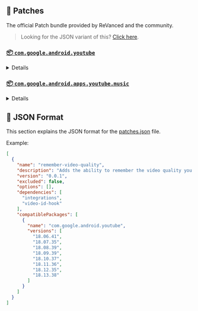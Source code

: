 ## 🧩 Patches

The official Patch bundle provided by ReVanced and the community.

> Looking for the JSON variant of this? [Click here](patches.json).

### [📦 `com.google.android.youtube`](https://play.google.com/store/apps/details?id=com.google.android.youtube)
<details>

| 💊 Patch | 📜 Description | 🏹 Target Version |
|:--------:|:--------------:|:-----------------:|
| `bypass-ambient-mode-restrictions` | Bypass ambient mode restrictions in battery saver mode. | 18.13.38 |
| `change-homepage` | Change home page to subscription feed. | 18.13.38 |
| `client-spoof` | Spoofs the YouTube client to prevent playback issues. | 18.13.38 |
| `custom-branding-icon-afn-blue` | Changes the YouTube launcher icon (Afn / Blue). | 18.13.38 |
| `custom-branding-icon-afn-red` | Changes the YouTube launcher icon (Afn / Red). | 18.13.38 |
| `custom-branding-icon-mmt` | Changes the YouTube launcher icon (MMT). | 18.13.38 |
| `custom-branding-icon-revancify` | Changes the YouTube launcher icon (Revancify). | 18.13.38 |
| `custom-branding-name` | Changes the YouTube launcher name to your choice (defaults to ReVanced Extended). | 18.13.38 |
| `custom-seekbar-color` | Change seekbar color. | 18.13.38 |
| `custom-video-speed` | Adds more video speed options. | 18.13.38 |
| `default-video-quality` | Adds ability to set default video quality settings. | 18.13.38 |
| `default-video-speed` | Adds ability to set default video speed settings. | 18.13.38 |
| `disable-haptic-feedback` | Disable haptic feedback when swiping. | 18.13.38 |
| `disable-landscape-mode` | Disable landscape mode when entering fullscreen. | 18.13.38 |
| `disable-quic-protocol` | Disable CronetEngine's QUIC protocol. | 18.13.38 |
| `disable-startup-shorts-player` | Disables playing YouTube Shorts when launching YouTube. | 18.13.38 |
| `enable-external-browser` | Open url outside the app in an external browser. | 18.13.38 |
| `enable-minimized-playback` | Enables minimized and background playback. | 18.13.38 |
| `enable-old-layout` | Spoof the YouTube client version to use the old layout. | 18.13.38 |
| `enable-old-quality-layout` | Enables the original quality flyout menu. | 18.13.38 |
| `enable-open-links-directly` | Skips over redirection URLs to external links. | 18.13.38 |
| `enable-seekbar-tapping` | Enables tap-to-seek on the seekbar of the video player. | 18.13.38 |
| `enable-tablet-miniplayer` | Enables the tablet mini player layout. | 18.13.38 |
| `enable-tablet-navigation-bar` | Enables the tablet navigation bar. | 18.13.38 |
| `enable-timestamps-speed` | Add the current video speed in brackets next to the current time. | 18.13.38 |
| `enable-wide-searchbar` | Replaces the search icon with a wide search bar. This will hide the YouTube logo when active. | 18.13.38 |
| `force-player-button-background` | Force removes the background from the video player buttons. | 18.13.38 |
| `force-premium-heading` | Forces premium heading on the home screen. | 18.13.38 |
| `force-vp9-codec` | Forces the VP9 codec for videos. | 18.13.38 |
| `header-switch` | Add switch to change header. | 18.13.38 |
| `hide-account-menu` | Hide account menu elements. | 18.13.38 |
| `hide-auto-captions` | Hide captions from being automatically enabled. | 18.13.38 |
| `hide-auto-player-popup-panels` | Hide automatic popup panels (playlist or live chat) on video player. | 18.13.38 |
| `hide-autoplay-button` | Hides the autoplay button in the video player. | 18.13.38 |
| `hide-autoplay-preview` | Hides the autoplay preview container in the fullscreen. | 18.13.38 |
| `hide-button-container` | Adds the options to hide action buttons under a video. | 18.13.38 |
| `hide-captions-button` | Hides the captions button in the video player. | 18.13.38 |
| `hide-cast-button` | Hides the cast button in the video player. | 18.13.38 |
| `hide-category-bar` | Hide the category bar at the top of the feed and at the top of related videos. | 18.13.38 |
| `hide-channel-avatar-section` | Hides the channel avatar section of the subscription feed. | 18.13.38 |
| `hide-channel-watermark` | Hides creator's watermarks on videos. | 18.13.38 |
| `hide-collapse-button` | Hides the collapse button in the video player. | 18.13.38 |
| `hide-comment-component` | Adds options to hide comment component under a video. | 18.13.38 |
| `hide-create-button` | Hides the create button in the navigation bar. | 18.13.38 |
| `hide-crowdfunding-box` | Hides the crowdfunding box between the player and video description. | 18.13.38 |
| `hide-email-address` | Hides the email address(handle) in the account switcher. | 18.13.38 |
| `hide-endscreen-cards` | Hides the suggested video cards at the end of a video in fullscreen. | 18.13.38 |
| `hide-endscreen-overlay` | Hide endscreen overlay on swipe controls. | 18.13.38 |
| `hide-filmstrip-overlay` | Hide flimstrip overlay on swipe controls. | 18.13.38 |
| `hide-floating-microphone` | Hide the floating microphone button above the keyboard. | 18.13.38 |
| `hide-flyout-panel` | Adds options to hide player settings flyout panel. | 18.13.38 |
| `hide-fullscreen-buttoncontainer` | Hides the button containers in fullscreen. | 18.13.38 |
| `hide-fullscreen-panels` | Hides video description and comments panel in fullscreen view. | 18.13.38 |
| `hide-general-ads` | Removes general ads. | 18.13.38 |
| `hide-info-cards` | Hides info-cards in videos. | 18.13.38 |
| `hide-live-chat-button` | Hides the live chat button in the video player. | 18.13.38 |
| `hide-mix-playlists` | Removes mix playlists from home feed and video player. | 18.13.38 |
| `hide-music-button` | Hides the YouTube Music button in the video player. | 18.13.38 |
| `hide-pip-notification` | Disable pip notification when you first launch pip mode. | 18.13.38 |
| `hide-player-button-background` | Hide player button background. | 18.13.38 |
| `hide-player-overlay-filter` | Remove the dark filter layer from the player's background. | 18.13.38 |
| `hide-previous-next-button` | Hides the previous and next button in the player controller. | 18.13.38 |
| `hide-seekbar` | Hides the seekbar. | 18.13.38 |
| `hide-shorts-button` | Hides the shorts button in the navigation bar. | 18.13.38 |
| `hide-shorts-component` | Hides other Shorts components. | 18.13.38 |
| `hide-shorts-navbar` | Hide navigation bar when playing shorts. | 18.13.38 |
| `hide-snackbar` | Hides the snackbar action popup. | 18.13.38 |
| `hide-stories` | Hides YouTube Stories shelf on the feed. | 18.13.38 |
| `hide-suggested-actions` | Hide the suggested actions bar inside the player. | 18.13.38 |
| `hide-time-stamp` | Hides the time counter above the seekbar. | 18.13.38 |
| `hide-tooltip-content` | Hides the tooltip box that appears on first install. | 18.13.38 |
| `hide-video-ads` | Removes ads in the video player. | 18.13.38 |
| `layout-switch` | Tricks the dpi to use some tablet/phone layouts. | 18.13.38 |
| `lift-vertical-video-restriction` | Lift 4K resolution restrictions on vertical video. | 18.13.38 |
| `materialyou` | Enables MaterialYou theme for Android 12+ | 18.13.38 |
| `microg-support` | Allows YouTube ReVanced to run without root and under a different package name with Vanced MicroG. | 18.13.38 |
| `optimize-resource` | Removes duplicate resources from YouTube. | 18.13.38 |
| `overlay-buttons` | Add overlay buttons for ReVanced Extended. | 18.13.38 |
| `patch-options` | Create an options.toml file. | all |
| `protobuf-spoof` | Spoofs the protobuf to prevent playback issues. | 18.13.38 |
| `return-youtube-dislike` | Shows the dislike count of videos using the Return YouTube Dislike API. | 18.13.38 |
| `settings` | Applies mandatory patches to implement ReVanced settings into the application. | 18.13.38 |
| `sponsorblock` | Integrates SponsorBlock which allows skipping video segments such as sponsored content. | 18.13.38 |
| `swipe-controls` | Adds volume and brightness swipe controls. | 18.13.38 |
| `switch-create-notification` | Switching the create button and notification button. | 18.13.38 |
| `theme` | Applies a custom theme (default: amoled). | 18.13.38 |
| `translations` | Add Crowdin translations for YouTube. | 18.13.38 |
</details>

### [📦 `com.google.android.apps.youtube.music`](https://play.google.com/store/apps/details?id=com.google.android.apps.youtube.music)
<details>

| 💊 Patch | 📜 Description | 🏹 Target Version |
|:--------:|:--------------:|:-----------------:|
| `background-play` | Enables playing music in the background. | all |
| `certificate-spoof` | Spoofs the YouTube Music certificate for Android Auto. | all |
| `client-spoof-music` | Spoofs the YouTube Music client. | all |
| `custom-branding-music-afn-blue` | Changes the YouTube Music launcher icon (Afn / Blue). | all |
| `custom-branding-music-afn-red` | Changes the YouTube Music launcher icon (Afn / Red). | all |
| `custom-branding-music-mmt` | Changes the YouTube Music launcher icon to your choice (MMT). | all |
| `custom-branding-music-revancify` | Changes the YouTube Music launcher icon to your choice (Revancify). | all |
| `disable-auto-captions` | Disable forced captions from automatically enabling in video player. | all |
| `enable-black-navbar` | Sets the navigation bar color to black. | all |
| `enable-color-match-player` | Matches the fullscreen player color with the minimized one. | all |
| `enable-compact-dialog` | Enable compact dialog on phone. | all |
| `enable-force-minimized-player` | Permanently keep player minimized even if another track is played. | all |
| `enable-force-shuffle` | Enable force shuffle even if another track is played. | all |
| `enable-opus-codec` | Enable opus codec when playing audio. | all |
| `enable-tablet-mode` | Enable landscape mode on phone. | all |
| `enable-zen-mode` | Adds a grey tint to the video player to reduce eye strain. | all |
| `exclusive-audio-playback` | Enables the option to play music without video. | all |
| `hide-compact-header` | Hides the music category bar at the top of the homepage. | all |
| `hide-get-premium` | Removes all "Get Premium" evidences from the avatar menu. | all |
| `hide-music-ads` | Removes ads in the music player. | all |
| `hide-music-cast-button` | Hides the cast button in the video player and header. | all |
| `hide-new-playlist` | Hide the New Playlist button in the Library tab. | all |
| `hide-playlist-card` | Hides the playlist card from homepage. | all |
| `hide-taste-builder` | Removes the "Tell us which artists you like" card from the home screen. | all |
| `hide-upgrade-button` | Removes the upgrade tab from the pivot bar. | all |
| `minimized-playback-music` | Enables minimized playback on Kids music. | all |
| `music-microg-support` | Allows YouTube Music ReVanced to run without root and under a different package name. | all |
| `music-settings` | Adds settings for ReVanced to YouTube Music. | all |
| `optimize-resource-music` | Remove unnecessary resources. | all |
| `patch-options` | Create an options.toml file. | all |
| `spoof-version` | Spoof the YouTube Music client version. | all |
| `translations-music` | Add Crowdin translations for YouTube Music. | all |
</details>



## 📝 JSON Format

This section explains the JSON format for the [patches.json](patches.json) file.

Example:

```json
[
  {
    "name": "remember-video-quality",
    "description": "Adds the ability to remember the video quality you chose in the video quality flyout.",
    "version": "0.0.1",
    "excluded": false,
    "options": [],
    "dependencies": [
      "integrations",
      "video-id-hook"
    ],
    "compatiblePackages": [
      {
        "name": "com.google.android.youtube",
        "versions": [
          "18.06.41",
          "18.07.35",
          "18.08.39",
          "18.09.39",
          "18.10.37",
          "18.11.36",
          "18.12.35",
          "18.13.38"
        ]
      }
    ]
  }
]
```